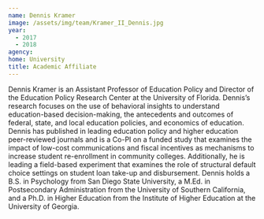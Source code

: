 ```yaml
---
name: Dennis Kramer
image: /assets/img/team/Kramer_II_Dennis.jpg
year: 
  - 2017
  - 2018
agency:  
home: University
title: Academic Affiliate
---
```


Dennis Kramer is an Assistant Professor of Education Policy and Director of the Education Policy Research Center at the University of Florida. Dennis’s research focuses on the use of behavioral insights to understand education-based decision-making, the antecedents and outcomes of federal, state, and local education policies, and economics of education. Dennis has published in leading education policy and higher education peer-reviewed journals and is a Co-PI on a funded study that examines the impact of low-cost communications and fiscal incentives as mechanisms to increase student re-enrollment in community colleges. Additionally, he is leading a field-based experiment that examines the role of structural default choice settings on student loan take-up and disbursement. Dennis holds a B.S. in Psychology from San Diego State University, a M.Ed. in Postsecondary Administration from the University of Southern California, and a Ph.D. in Higher Education from the Institute of Higher Education at the University of Georgia.
